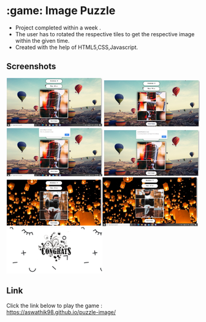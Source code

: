 # :game: Image Puzzle
* Project completed within a week .<br>
* The user has to rotated the respective tiles to get the respective image within the given time.
* Created with the help of HTML5,CSS,Javascript.

## Screenshots
<img src="images/1.png" width="250" style="max-width:100%;"> <img src="images/2.png" width="250px" style="max-width:100%;"> 
<img src="images/3.png" width="250px" style="max-width:100%;"> <img src="images/4.png" width="250px" style="max-width:100%;"><img src="images/5.png" width="250px" style="max-width:100%;"><img src="images/6.png" width="250px" style="max-width:100%;"><img src="images/7.png" width="250px" style="max-width:100%;">

## Link
Click the link below to play the game :<br>
<a href ="https://aswathik98.github.io/puzzle-image/ ">https://aswathik98.github.io/puzzle-image/</a>
